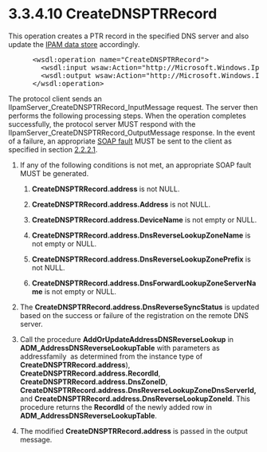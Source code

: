 <html dir="LTR" xmlns:mshelp="http://msdn.microsoft.com/mshelp" xmlns:ddue="http://ddue.schemas.microsoft.com/authoring/2003/5" xmlns:xlink="http://www.w3.org/1999/xlink" xmlns:tool="http://www.microsoft.com/tooltip">
 <body>
 <div id="header">
 <h1 class="heading">3.3.4.10 CreateDNSPTRRecord</h1>
 </div>
 <div id="mainSection">
 <div id="mainBody">
 <div id="allHistory" class="saveHistory"></div>
 <div id="sectionSection0" class="section" name="collapseableSection">
 

<p>This operation creates a PTR record in the specified DNS
server and also update the <a href="21b4a631-8f28-420f-822f-c5f879d5046e.md#gt_1ebbf4e0-d234-4732-a83d-022081131cea">IPAM
data store</a> accordingly.</p>

<dl>
<dd>
<div><pre> &lt;wsdl:operation name=&quot;CreateDNSPTRRecord&quot;&gt;
   &lt;wsdl:input wsaw:Action=&quot;http://Microsoft.Windows.Ipam/IIpamServer/CreateDNSPTRRecord&quot; message=&quot;ipam:IIpamServer_CreateDNSPTRRecord_InputMessage&quot; /&gt;
   &lt;wsdl:output wsaw:Action=&quot;http://Microsoft.Windows.Ipam/IIpamServer/CreateDNSPTRRecordResponse&quot; message=&quot;ipam:IIpamServer_CreateDNSPTRRecord_OutputMessage&quot; /&gt;
 &lt;/wsdl:operation&gt;
</pre></div>
</dd></dl>

<p>The protocol client sends an
IIpamServer_CreateDNSPTRRecord_InputMessage request. The server then performs
the following processing steps. When the operation completes successfully, the
protocol server MUST respond with the IIpamServer_CreateDNSPTRRecord_OutputMessage
response. In the event of a failure, an appropriate <a href="21b4a631-8f28-420f-822f-c5f879d5046e.md#gt_ec8728a8-1a75-426f-8767-aa1932c7c19f">SOAP fault</a> MUST be sent to
the client as specified in section <a href="a90ad88d-2468-4ac1-bbb9-8f921d15bbc8.md">2.2.2.1</a>.</p>

<ol><li><p><span> </span>If any of the
following conditions is not met, an appropriate SOAP fault MUST be generated.</p>

<ol><li><p><span> 
</span><b>CreateDNSPTRRecord.address</b> is not NULL.</p>

</li><li><p><span> 
</span><b>CreateDNSPTRRecord.address.Address</b> is not NULL.</p>

</li><li><p><span> 
</span><b>CreateDNSPTRRecord.address.DeviceName</b> is not empty or NULL.</p>

</li><li><p><span> 
</span><b>CreateDNSPTRRecord.address.DnsReverseLookupZoneName</b> is not empty
or NULL.</p>

</li><li><p><span> 
</span><b>CreateDNSPTRRecord.address.DnsReverseLookupZonePrefix</b> is not
NULL.</p>

</li><li><p><span> 
</span><b>CreateDNSPTRRecord.address.DnsForwardLookupZoneServerName</b> is not
empty or NULL.</p>

</li></ol></li><li><p><span> </span>The <b>CreateDNSPTRRecord.address.DnsReverseSyncStatus</b>
is updated based on the success or failure of the registration on the remote
DNS server.</p>

</li><li><p><span> </span>Call the
procedure <b>AddOrUpdateAddressDNSReverseLookup</b> in <b>ADM_AddressDNSReverseLookupTable</b>
with parameters as addressfamily  as determined from the instance type of <b>CreateDNSPTRRecord.address</b>),
<b>CreateDNSPTRRecord.address.RecordId</b>, <b>CreateDNSPTRRecord.address.DnsZoneID</b>,
<b>CreateDNSPTRRecord.address.DnsReverseLookupZoneDnsServerId,</b> and <b>CreateDNSPTRRecord.address.DnsReverseLookupZoneId</b>.
This procedure returns the <b>RecordId</b> of the newly added row in <b>ADM_AddressDNSReverseLookupTable</b>.</p>

</li><li><p><span> </span>The modified <b>CreateDNSPTRRecord.address</b>
is passed in the output message.</p>

</li></ol>
 </div>
 </div>
 </div>
 </body>
</html>